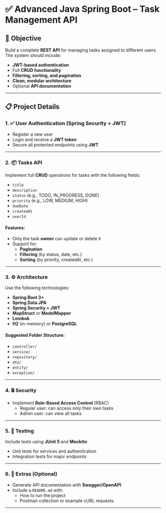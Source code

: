 # ✅ Advanced Java Spring Boot – Task Management API

## 🎯 Objective
Build a complete **REST API** for managing tasks assigned to different users. The system should include:

- **JWT-based authentication**
- Full **CRUD functionality**
- **Filtering, sorting, and pagination**
- **Clean, modular architecture**
- Optional **API documentation**

---

## 📋 Project Details

### 1. ✅ User Authentication (Spring Security + JWT)
- Register a new user
- Login and receive a **JWT token**
- Secure all protected endpoints using **JWT**

---

### 2. 📦 Tasks API
Implement full **CRUD** operations for tasks with the following fields:

- `title`
- `description`
- `status` (e.g., TODO, IN_PROGRESS, DONE)
- `priority` (e.g., LOW, MEDIUM, HIGH)
- `dueDate`
- `createdAt`
- `userId`

#### Features:
- Only the task **owner** can update or delete it
- Support for:
  - **Pagination**
  - **Filtering** (by status, date, etc.)
  - **Sorting** (by priority, createdAt, etc.)

---

### 3. ⚙️ Architecture
Use the following technologies:

- **Spring Boot 3+**
- **Spring Data JPA**
- **Spring Security + JWT**
- **MapStruct** or **ModelMapper**
- **Lombok**
- **H2** (in-memory) or **PostgreSQL**

#### Suggested Folder Structure:
- `controller/`
- `service/`
- `repository/`
- `dto/`
- `entity/`
- `exception/`

---

### 4. 🔒 Security
- Implement **Role-Based Access Control** (RBAC)
  - Regular user: can access only their own tasks
  - Admin user: can view all tasks

---

### 5. 🧪 Testing
Include tests using **JUnit 5** and **Mockito**:

- Unit tests for services and authentication
- Integration tests for major endpoints

---

### 6. 📝 Extras (Optional)
- Generate API documentation with **Swagger/OpenAPI**
- Include a `README.md` with:
  - How to run the project
  - Postman collection or example cURL requests

---

